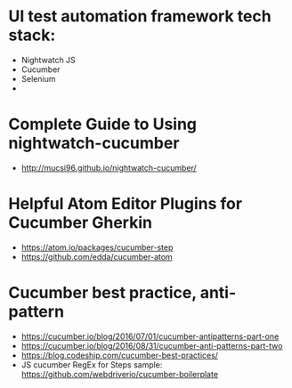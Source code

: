 
# UI test automation framework tech stack:
- Nightwatch JS
- Cucumber
- Selenium
-

# Complete Guide to Using nightwatch-cucumber
- http://mucsi96.github.io/nightwatch-cucumber/


# Helpful Atom Editor Plugins for Cucumber Gherkin
- https://atom.io/packages/cucumber-step
- https://github.com/edda/cucumber-atom


# Cucumber best practice, anti-pattern
- https://cucumber.io/blog/2016/07/01/cucumber-antipatterns-part-one
- https://cucumber.io/blog/2016/08/31/cucumber-anti-patterns-part-two
- https://blog.codeship.com/cucumber-best-practices/
- JS cucumber RegEx for Steps sample:  https://github.com/webdriverio/cucumber-boilerplate
